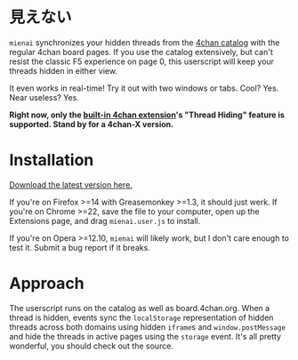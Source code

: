 # 見えない

`mienai` synchronizes your hidden threads from the [4chan
catalog](http://catalog.neet.tv) with the regular 4chan board pages. If you use
the catalog extensively, but can't resist the classic F5 experience on page 0,
this userscript will keep your threads hidden in either view.

It even works in real-time! Try it out with two windows or tabs. Cool? Yes.
Near useless? Yes.

**Right now, only the [built-in 4chan
extension](https://github.com/4chan/4chan-JS)'s "Thread Hiding" feature is
supported. Stand by for a 4chan-X version.**

# Installation

[Download the latest version here.](https://github.com/qqueue/mienai/downloads)

If you're on Firefox >=14 with Greasemonkey >=1.3, it should just werk. If you're
on Chrome >=22, save the file to your computer, open up the Extensions page,
and drag `mienai.user.js` to install.

If you're on Opera >=12.10, `mienai` will likely work, but I don't care enough
to test it. Submit a bug report if it breaks.

# Approach

The userscript runs on the catalog as well as board.4chan.org. When a thread is
hidden, events sync the `localStorage` representation of hidden threads across
both domains using hidden `iframe`s and `window.postMessage` and hide the
threads in active pages using the `storage` event. It's all pretty wonderful,
you should check out the source.

